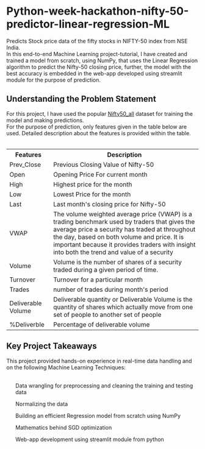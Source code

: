 # Python-week-hackathon-nifty-50-predictor-linear-regression-ML
Predicts Stock price data of the fifty stocks in NIFTY-50 index from NSE India.<br>
In this end-to-end Machine Learning project-tutorial, I have created and trained a model from scratch, using NumPy, that uses the Linear Regression algorithm to predict the Nifty-50 closing price, further, the model with the best accuracy is embedded in the web-app developed using streamlit module for the purpose of prediction.   <br>
<h2>Understanding the Problem Statement</h2>
For this project, I have used the popular <a href="https://www.kaggle.com/rohanrao/nifty50-stock-market-data?select=WIPRO.csv" target="_blank">Nifty50_all</a> dataset for training the model and making predictions.<br>
For the purpose of prediction, only features given in the table below are used. Detailed description about the features is provided within the table.<br><br>
<table>
<tr>
  <th><b>Features</b></th>
  <th><b>Description</b></th>
</tr>
  <tr>
    <td>Prev_Close</td> <td>Previous Closing Value of Nifty-50</td>
    </tr>
    <td>Open</td> <td>Opening Price For current month</td>
  </tr>
    <td>High</td> <td>Highest price for the month</td>
    </tr>
    <td>Low</td><td>Lowest Price for the month</td>
    </tr>
    <td>Last</td><td>Last month's closing price for Nifty-50</td>
    </tr>
    <td>VWAP</td><td>The volume weighted average price (VWAP) is a trading benchmark used by traders that gives the average price a security has traded at throughout the day, based on both volume and price. It is important because it provides traders with insight into both the trend and value of a security</td>
    </tr>
    <td>Volume</td><td>Volume is the number of shares of a security traded during a given period of time.</td>
    </tr>
    <td>Turnover</td><td>Turnover for a particular month</td>
    </tr>
    <td>Trades</td><td>number of trades during month's period</td>
    </tr>
    <td>Deliverable Volume</td><td>Deliverable quantity or Deliverable Volume is the quantity of shares which actually move from one set of people to another set of people</td>
    </tr>
    <td>%Deliverble</td><td>Percentage of deliverable volume</td>
    </tr>
</table>

<h2>Key Project Takeaways</h2>
This project provided hands-on experience in real-time data handling and on the following Machine Learning Techniques:<br><br>
  <ul>Data wrangling for preprocessing and cleaning the training and testing data</ul>
  <ul>Normalizing the data</ul>
  <ul>Building an efficient Regression model from scratch using NumPy</ul>
  <ul>Mathematics behind SGD optimization</ul>
  <ul>Web-app development using streamlit module from python</ul>

